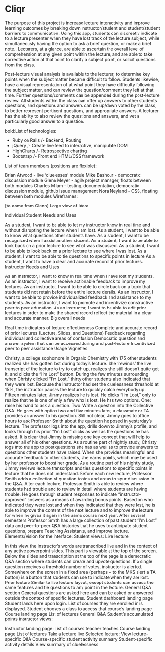 # Cliqr

The purpose of this project is increase lecture interactivity and improve learning outcomes by breaking down instructor/student and student/student barriers to communication. Using this app, students can discreetly indicate to a lecture presenter when they have lost track of the lecture subject, while simultaneously having the option to ask a brief question, or make a brief note.. Lecturers, at a glance, are able to ascertain the overall level of comprehension at any given point within the lecture, and are able to take corrective action at that point to clarify a subject point, or solicit questions from the class.

Post-lecture visual analysis is available to the lecturer, to determine key points when the subject matter became difficult to follow. Students likewise, have a visual representation of at what point they have difficulty following the subject matter, and can review the question/comment they left at that time. Further questions/comments can be appended during the post-lecture review. All students within the class can offer up answers to other students questions, and questions and answers can be up/down voted by the class, to better represent pertinent questions, and appropriate answers. A lecturer has the ability to also review the questions and answers, and vet a particularly good answer to a question.

bold:List of technologies: 
- Ruby on Rails /- Backend, Routing
- jQuery /- Create live feed to interactive, manipulate DOM 
- HighCharts /- Retrospective charting 
- Bootstrap /- Front end HTML/CSS framework

List of team members (positions are flexible):

Brian Atwood - live ‘cluelesses’ module
Mike Bashour - democratic discussion module
Glenn Meyer - agile project manager, floats between both modules
Charles Milam - testing, documentation, democratic discussion module, github issue management
Nora Neyland - CSS, floating between both modules
Wireframes:

[to come from Glenn]
Large view of Idea:

Individual Student Needs and Uses

As a student, I want to be able to let my instructor know in real time and without disrupting the lecture when I am lost.
As a student, I want to be able to know what questions other students have.
As a student, I want to be recognized when I assist another student.
As a student, I want to be able to look back on a prior lecture to see what was discussed.
As a student, I want to be able to look back on a prior lecture to see where I was lost.
As a student, I want to be able to tie questions to specific points in lecture
As a student, I want to have a clear and accurate record of prior lectures.
Instructor Needs and Uses

As an instructor, I want to know in real time when I have lost my students.
As an instructor, I want to receive actionable feedback to improve my lectures.
As an instructor, I want to be able to circle back on a topic that students did not retain before the entire lecture derails.
As an instructor, I want to be able to provide individualized feedback and assistance to my students.
As an instructor, I want to promote and incentivize constructive peer to peer education.
As an instructor, I want to be able to edit prior lectures in order to make the shared record reflect the material in a clear and accurate manner.
Big overall needs

Real time indicators of lecture effectiveness
Complete and accurate record of prior lectures (Lecture, Slides, and Questions)
Feedback regarding individual and collective areas of confusion
Democratic question and answer system that can be accessed during and post-lecture
Incentivized peer to peer assistance
Usage Vignettes

Christy, a college sophomore in Organic Chemistry with 175 other students realized she has gotten lost during today’s lecture. She ‘rewinds’ the live transcript of the lecture to try to catch up, realizes she still doesn’t quite get it, and clicks the “I’m Lost” button.
During the few minutes surrounding when Christy clicked “I’m Lost,” thirty other students also indicated that they were lost. Because the instructor had set the cluelessness threshold at 15%, the instructor pauses the lecture to quickly catch everybody up.
Fifteen minutes later, Jimmy realizes he is lost. He clicks “I’m Lost,” only to realize that he is one of only a few who is lost. He has two options. One: raise his hand to ask a question. Two: Write a question into the Collective Q&A. He goes with option two and five minutes later, a classmate or TA provides an answer to his question.
Still not clear, Jimmy goes to office hours to ask Professor Smith about the question he posed in yesterday’s lecture. The professor logs into the app, drills down to Jimmy’s profile, and looks through his prior “I’m Lost” clicks as well as the questions he has asked. It is clear that Jimmy is missing one key concept that will help to answer all of his other questions.
As a routine part of nightly study, Christy logs into the app to post questions she has as well as to provide answers to questions other students have raised. When she provides meaningful and accurate feedback to other students, she earns points, which may be used by her professor to boost her grade.
As a routine part of his nightly study, Jimmy reviews lecture transcripts and ties questions to specific points in lecture that he does not understand.
Before each new lecture, Professor Smith adds a collection of question topics and areas to spur discussion in the Q&A.
After each lecture, Professor Smith is able to review where students had trouble and to review in detail where students are having trouble. He goes through student responses to indicate “instructor-approved” answers as a means of awarding bonus points. Based on who indicated they were lost and when they indicated that they were lost, he is able to improve the content of the next lecture and to improve the lecture for when he gives it again in the same course next year.
After several semesters Professor Smith has a large collection of past student “I’m Lost” data and peer-to-peer Q&A histories that he uses to anticipate student questions, prepare Teaching Assistants, and improve lecture.
Elements/Vision for the interface: Student views: Live lecture

In this view, the instructor’s words are transcribed live and in the context of any active powerpoint slides. This part is viewable at the top of the screen.
Below the slides and transcription at the top of the page is a democratic Q&A section where students can create and upvote questions. If a single question receives a threshold number of votes, instructor is alerted.
Somewhere on the screen in a fixed area (perhaps ~ to the MKS alert a TA button) is a button that students can use to indicate when they are lost.
Prior lecture
Similar to live lecture layout, except students can access the same features and tie questions to any point in the lecture.
General Q&A section
General questions are asked here and can be asked or answered outside the context of specific lectures.
Student dashboard landing page
Student lands here upon login. List of courses they are enrolled in is displayed.
Student chooses a class to access that course’s landing page
Course landing page
List of lectures
General Q&A
Student’s accumulated points
Instructor views:

Instructor landing page: List of courses teacher teaches
Course landing page
List of lectures
Take a lecture live
Selected lecture:
View lecture-specific Q&A
Course-specific student activity summary
Student-specific activity details
View summary of cluelessness